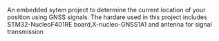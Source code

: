 An embedded sytem project to determine the current location of your position using GNSS signals.
The hardare used in this project includes STM32-NucleoF401RE board,X-nucleo-GNSS1A1 and antenna for signal transmission 
